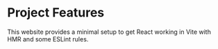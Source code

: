 # Project Features

This website provides a minimal setup to get React working in Vite with HMR and some ESLint rules.

